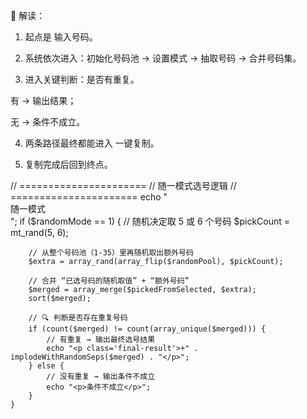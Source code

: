
📌 解读：

1. 起点是 输入号码。


2. 系统依次进入：初始化号码池 → 设置模式 → 抽取号码 → 合并号码集。


3. 进入关键判断：是否有重复。

有 → 输出结果；

无 → 条件不成立。



4. 两条路径最终都能进入 一键复制。


5. 复制完成后回到终点。



// ======================
    // 随一模式选号逻辑
    // ======================
    echo "<br>随一模式<br>";
    if ($randomMode == 1) {
        // 随机决定取 5 或 6 个号码
        $pickCount = mt_rand(5, 6);  
        
        // 从整个号码池（1-35）里再随机取出额外号码
        $extra = array_rand(array_flip($randomPool), $pickCount);
        
        // 合并 “已选号码的随机取值” + “额外号码”
        $merged = array_merge($pickedFromSelected, $extra);
        sort($merged);

        // 🔍 判断是否存在重复号码
        if (count($merged) != count(array_unique($merged))) {
            // 有重复 → 输出最终选号结果
            echo "<p class='final-result'>+" . implodeWithRandomSeps($merged) . "</p>";
        } else {
            // 没有重复 → 输出条件不成立
            echo "<p>条件不成立</p>";
        }
    }



